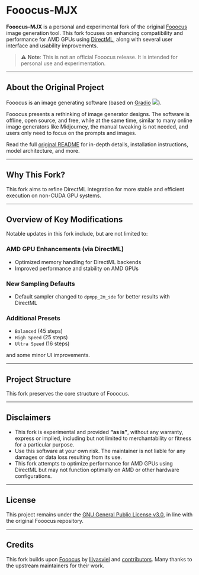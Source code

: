 # Fooocus-MJX

**Fooocus-MJX** is a personal and experimental fork of the original [Fooocus](https://github.com/lllyasviel/Fooocus) image generation tool. This fork focuses on enhancing compatibility and performance for AMD GPUs using [DirectML](https://github.com/microsoft/DirectML), along with several user interface and usability improvements.

> ⚠️ **Note**: This is not an official Fooocus release. It is intended for personal use and experimentation.

---

## About the Original Project

Fooocus is an image generating software (based on [Gradio](https://www.gradio.app/) <a href='https://github.com/gradio-app/gradio'><img src='https://img.shields.io/github/stars/gradio-app/gradio'></a>).

Fooocus presents a rethinking of image generator designs. The software is offline, open source, and free, while at the same time, similar to many online image generators like Midjourney, the manual tweaking is not needed, and users only need to focus on the prompts and images.

Read the full [original README](https://github.com/lllyasviel/Fooocus#readme) for in-depth details, installation instructions, model architecture, and more.

---

## Why This Fork?

This fork aims to refine DirectML integration for more stable and efficient execution on non-CUDA GPU systems.

---

## Overview of Key Modifications

Notable updates in this fork include, but are not limited to:

### AMD GPU Enhancements (via DirectML)
- Optimized memory handling for DirectML backends
- Improved performance and stability on AMD GPUs

### New Sampling Defaults
- Default sampler changed to `dpmpp_2m_sde` for better results with DirectML

### Additional Presets
- `Balanced` (45 steps)
- `High Speed` (25 steps)
- `Ultra Speed` (16 steps)

and some minor UI improvements.

---

## Project Structure

This fork preserves the core structure of Fooocus.

---

## Disclaimers

- This fork is experimental and provided **“as is”**, without any warranty, express or implied, including but not limited to merchantability or fitness for a particular purpose.  
- Use this software at your own risk. The maintainer is not liable for any damages or data loss resulting from its use.  
- This fork attempts to optimize performance for AMD GPUs using DirectML but may not function optimally on AMD or other hardware configurations.

---

## License

This project remains under the [GNU General Public License v3.0](LICENSE), in line with the original Fooocus repository.

---

## Credits

This fork builds upon [Fooocus](https://github.com/lllyasviel/Fooocus) by [lllyasviel](https://github.com/lllyasviel) and [contributors](https://github.com/lllyasviel/Fooocus/graphs/contributors). Many thanks to the upstream maintainers for their work.
